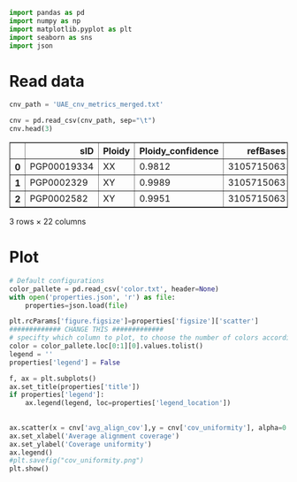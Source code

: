```python
import pandas as pd
import numpy as np
import matplotlib.pyplot as plt
import seaborn as sns
import json
```

# Read data


```python
cnv_path = 'UAE_cnv_metrics_merged.txt'

cnv = pd.read_csv(cnv_path, sep="\t")
cnv.head(3)
```




<div>

<table border="1" class="dataframe">
  <thead>
    <tr style="text-align: right;">
      <th></th>
      <th>sID</th>
      <th>Ploidy</th>
      <th>Ploidy_confidence</th>
      <th>refBases</th>
      <th>avg_align_cov</th>
      <th>num_align_records</th>
      <th>num_filt_records_all</th>
      <th>num_filt_records_all_ratio</th>
      <th>num_filt_records_dup</th>
      <th>num_filt_records_MAPQ</th>
      <th>...</th>
      <th>num_filt_records_umap_ratio</th>
      <th>cov_uniformity</th>
      <th>num_target_int</th>
      <th>num_segments</th>
      <th>num_amplifications</th>
      <th>num_deletions</th>
      <th>num_pass_amplifications</th>
      <th>num_pass_amplifications_ratio</th>
      <th>num_pas_deletions</th>
      <th>num_pas_deletions_ratio</th>
    </tr>
  </thead>
  <tbody>
    <tr>
      <th>0</th>
      <td>PGP00019334</td>
      <td>XX</td>
      <td>0.9812</td>
      <td>3105715063</td>
      <td>44.04</td>
      <td>997849408</td>
      <td>68851034</td>
      <td>6.90</td>
      <td>0,0</td>
      <td>59989365</td>
      <td>...</td>
      <td>0.89</td>
      <td>0.14</td>
      <td>2430115</td>
      <td>1935</td>
      <td>163</td>
      <td>566</td>
      <td>88</td>
      <td>53.99</td>
      <td>70</td>
      <td>12.37</td>
    </tr>
    <tr>
      <th>1</th>
      <td>PGP0002329</td>
      <td>XY</td>
      <td>0.9989</td>
      <td>3105715063</td>
      <td>58.82</td>
      <td>1334031125</td>
      <td>94321030</td>
      <td>7.07</td>
      <td>0,0</td>
      <td>83829553</td>
      <td>...</td>
      <td>0.79</td>
      <td>0.16</td>
      <td>2430115</td>
      <td>2719</td>
      <td>185</td>
      <td>531</td>
      <td>96</td>
      <td>51.89</td>
      <td>65</td>
      <td>12.24</td>
    </tr>
    <tr>
      <th>2</th>
      <td>PGP0002582</td>
      <td>XY</td>
      <td>0.9951</td>
      <td>3105715063</td>
      <td>55.94</td>
      <td>1268412193</td>
      <td>89556596</td>
      <td>7.06</td>
      <td>0,0</td>
      <td>79895973</td>
      <td>...</td>
      <td>0.76</td>
      <td>0.15</td>
      <td>2430115</td>
      <td>2239</td>
      <td>172</td>
      <td>512</td>
      <td>98</td>
      <td>56.98</td>
      <td>55</td>
      <td>10.74</td>
    </tr>
  </tbody>
</table>
<p>3 rows × 22 columns</p>
</div>



# Plot


```python
# Default configurations
color_pallete = pd.read_csv('color.txt', header=None)
with open('properties.json', 'r') as file:
    properties=json.load(file)

plt.rcParams['figure.figsize']=properties['figsize']['scatter']
############# CHANGE THIS #############
# specifty which column to plot, to choose the number of colors accordingly
color = color_pallete.loc[0:1][0].values.tolist()
legend = ''
properties['legend'] = False
```


```python
f, ax = plt.subplots()
ax.set_title(properties['title'])
if properties['legend']:
    ax.legend(legend, loc=properties['legend_location'])
    
    
ax.scatter(x = cnv['avg_align_cov'],y = cnv['cov_uniformity'], alpha=0.2, color=color_pallete.loc[0])
ax.set_xlabel('Average alignment coverage')
ax.set_ylabel('Coverage uniformity')
ax.legend()
#plt.savefig("cov_uniformity.png")
plt.show()
```
